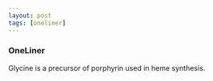 ```yaml
---
layout: post
tags: [oneliner]
---
```



### OneLiner

Glycine is a precursor of porphyrin used in heme synthesis.
